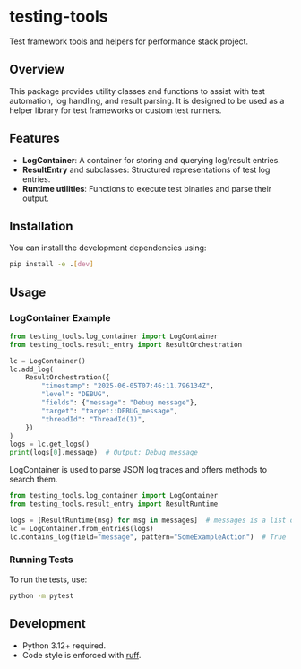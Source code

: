 # testing-tools

Test framework tools and helpers for performance stack project. 

## Overview

This package provides utility classes and functions to assist with test automation, log handling, and result parsing. It is designed to be used as a helper library for test frameworks or custom test runners.

## Features

- **LogContainer**: A container for storing and querying log/result entries.
- **ResultEntry** and subclasses: Structured representations of test log entries.
- **Runtime utilities**: Functions to execute test binaries and parse their output.

## Installation

You can install the development dependencies using:

```sh
pip install -e .[dev]
```

## Usage

### LogContainer Example

```python
from testing_tools.log_container import LogContainer
from testing_tools.result_entry import ResultOrchestration

lc = LogContainer()
lc.add_log(
    ResultOrchestration({
        "timestamp": "2025-06-05T07:46:11.796134Z",
        "level": "DEBUG",
        "fields": {"message": "Debug message"},
        "target": "target::DEBUG_message",
        "threadId": "ThreadId(1)",
    })
)
logs = lc.get_logs()
print(logs[0].message)  # Output: Debug message
```
LogContainer is used to parse JSON log traces and offers methods to search them.

```python
from testing_tools.log_container import LogContainer
from testing_tools.result_entry import ResultRuntime

logs = [ResultRuntime(msg) for msg in messages]  # messages is a list of JSON logs
lc = LogContainer.from_entries(logs)
lc.contains_log(field="message", pattern="SomeExampleAction")  # True
```

### Running Tests

To run the tests, use:

```sh
python -m pytest
```

## Development

- Python 3.12+ required.
- Code style is enforced with [ruff](https://github.com/astral-sh/ruff).

